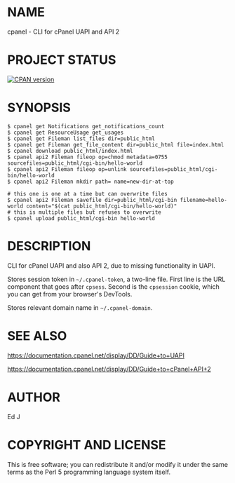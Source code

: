 # NAME

cpanel - CLI for cPanel UAPI and API 2

# PROJECT STATUS

[![CPAN version](https://badge.fury.io/pl/App-cpanel.svg)](https://metacpan.org/pod/App::cpanel)

# SYNOPSIS

    $ cpanel get Notifications get_notifications_count
    $ cpanel get ResourceUsage get_usages
    $ cpanel get Fileman list_files dir=public_html
    $ cpanel get Fileman get_file_content dir=public_html file=index.html
    $ cpanel download public_html/index.html
    $ cpanel api2 Fileman fileop op=chmod metadata=0755 sourcefiles=public_html/cgi-bin/hello-world
    $ cpanel api2 Fileman fileop op=unlink sourcefiles=public_html/cgi-bin/hello-world
    $ cpanel api2 Fileman mkdir path= name=new-dir-at-top

    # this one is one at a time but can overwrite files
    $ cpanel api2 Fileman savefile dir=public_html/cgi-bin filename=hello-world content="$(cat public_html/cgi-bin/hello-world)"
    # this is multiple files but refuses to overwrite
    $ cpanel upload public_html/cgi-bin hello-world

# DESCRIPTION

CLI for cPanel UAPI and also API 2, due to missing functionality in UAPI.

Stores session token in `~/.cpanel-token`, a two-line file. First line
is the URL component that goes after `cpsess`. Second is the `cpsession`
cookie, which you can get from your browser's DevTools.

Stores relevant domain name in `~/.cpanel-domain`.

# SEE ALSO

https://documentation.cpanel.net/display/DD/Guide+to+UAPI

https://documentation.cpanel.net/display/DD/Guide+to+cPanel+API+2

# AUTHOR

Ed J

# COPYRIGHT AND LICENSE

This is free software; you can redistribute it and/or modify it under
the same terms as the Perl 5 programming language system itself.
